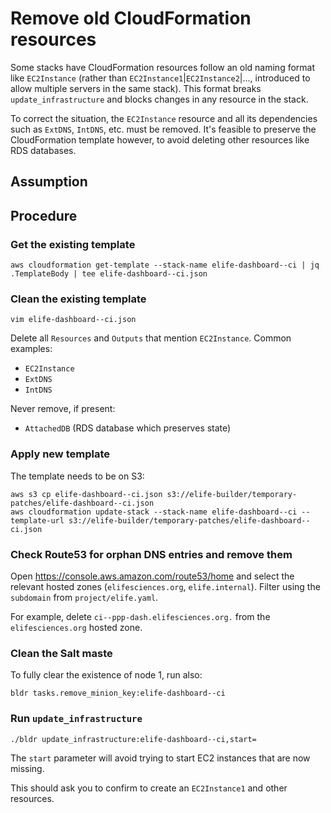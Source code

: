 # Remove old CloudFormation resources

Some stacks have CloudFormation resources follow an old naming format like `EC2Instance` (rather than `EC2Instance1`|`EC2Instance2`|..., introduced to allow multiple servers in the same stack). This format breaks `update_infrastructure` and blocks changes in any resource in the stack. 

To correct the situation, the `EC2Instance` resource and all its dependencies such as `ExtDNS`, `IntDNS`, etc. must be removed. It's feasible to preserve the CloudFormation template however, to avoid deleting other resources like RDS databases.

## Assumption

## Procedure

### Get the existing template

```
aws cloudformation get-template --stack-name elife-dashboard--ci | jq .TemplateBody | tee elife-dashboard--ci.json
```

### Clean the existing template

```
vim elife-dashboard--ci.json
```

Delete all `Resources` and `Outputs` that mention `EC2Instance`. Common examples:

- `EC2Instance`
- `ExtDNS`
- `IntDNS`

Never remove, if present:

- `AttachedDB` (RDS database which preserves state)

### Apply new template

The template needs to be on S3:

```
aws s3 cp elife-dashboard--ci.json s3://elife-builder/temporary-patches/elife-dashboard--ci.json
aws cloudformation update-stack --stack-name elife-dashboard--ci --template-url s3://elife-builder/temporary-patches/elife-dashboard--ci.json
```

### Check Route53 for orphan DNS entries and remove them

Open https://console.aws.amazon.com/route53/home and select the relevant hosted zones (`elifesciences.org`, `elife.internal`). Filter using the `subdomain` from `project/elife.yaml`.

For example, delete `ci--ppp-dash.elifesciences.org.` from the `elifesciences.org` hosted zone.

### Clean the Salt maste

To fully clear the existence of node 1, run also:

```
bldr tasks.remove_minion_key:elife-dashboard--ci
```

### Run `update_infrastructure`

```
./bldr update_infrastructure:elife-dashboard--ci,start=
```

The `start` parameter will avoid trying to start EC2 instances that are now missing.

This should ask you to confirm to create an `EC2Instance1` and other resources.
